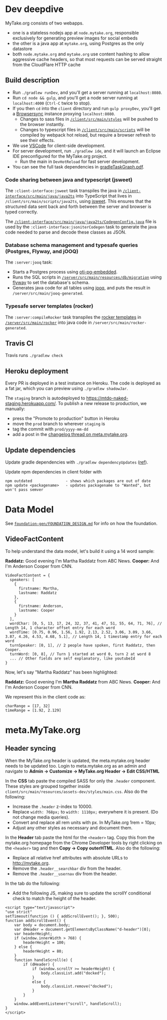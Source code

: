 # Dev deepdive

MyTake.org consists of two webapps.

- one is a stateless nodejs app at `node.mytake.org`, responsible exclusively for generating preview images for social embeds
- the other is a java app at `mytake.org`, using Postgres as the only datastore
- both `node.mytake.org` and `mytake.org` use content hashing to allow aggressive cache headers, so that most requests can be served straight from the CloudFlare HTTP cache

## Build description

- Run `./gradlew runDev`, and you'll get a server running at `localhost:8080`.
- Run `cd node && gulp`, and you'll get a node server running at `localhost:4000` (`Ctrl-C` twice to stop).
- If you then `cd` into the `client` directory and run `gulp proxyDev`, you'll get a [Browsersync](https://www.browsersync.io/) instance proxying `localhost:8080`.
    + Changes to sass files in [`/client/src/main/styles`](client/src/main/styles) will be pushed to the browser instantly. 
    + Changes to typescript files in [`/client/src/main/scripts`](client/src/main/scripts) will be compiled by webpack hot reload, but require a browser refresh to see their effects.
- We use [VSCode](https://code.visualstudio.com/) for client-side development.
- For server development, run `./gradlew ide`, and it will launch an Eclipse IDE preconfigured for the MyTake.org project.
    + Run the main in `DevHotReload` for fast server development.
- You can see the full task dependencies in [gradleTaskGraph.pdf](gradleTaskGraph.pdf).

### Code sharing between java and typescript (jsweet)

The `:client-interface:jsweet` task transpiles the java in [`/client-interface/src/main/java/java2ts`](client-interface/src/main/java/java2ts) into TypeScript that lives in `/client/src/main/scripts/java2ts`, using [jsweet](http://www.jsweet.org/).  This ensures that the structured data sent back and forth between the server and browser is typed correctly.

The [`/client-interface/src/main/java/java2ts/CodegenConfig.java`](client-interface/src/main/java/java2ts/CodegenConfig.java) file is used by the `:client-interface:jsoniterCodegen` task to generate the java code needed to parse and decode these classes as JSON.

### Database schema management and typesafe queries (Postgres, Flyway, and jOOQ)

The `:server:jooq` task:

- Starts a Postgres process using [otj-pg-embedded](https://github.com/opentable/otj-pg-embedded).
- Runs the SQL scripts in [`/server/src/main/resources/db/migration`](server/src/main/resources/db/migration) using [flyway](https://flywaydb.org/) to set the database's schema.
- Generates java code for all tables using [jooq](https://www.jooq.org/), and puts the result in `/server/src/main/jooq-generated`.

### Typesafe server templates (rocker)

The `:server:compileRocker` task transpiles the [rocker templates](https://github.com/fizzed/rocker) in [`/server/src/main/rocker`](server/src/main/rocker) into java code in `/server/src/main/rocker-generated`.

## Travis CI

Travis runs `./gradlew check`

## Heroku deployment

Every PR is deployed in a test instance on Heroku.  The code is deployed as a fat jar, which you can preview using `./gradlew shadowJar`.

The `staging` branch is autodeployed to https://mtdo-naked-staging.herokuapp.com/.  To publish a new release to production, we manually:

- press the "Promote to production" button in Heroku
- move the `prod` branch to wherever `staging` is
- tag the commit with `prod/yyyy-mm-dd`
- add a post in the [changelog thread on meta.mytake.org](https://meta.mytake.org/t/changes-to-the-website/30/16).

## Update dependencies

Update gradle dependencies with `./gradlew dependencyUpdates` ([ref](https://github.com/ben-manes/gradle-versions-plugin)).

Update npm dependencies in client folder with

```
npm outdated               - shows which packages are out of date
npm update <packagename>   - updates packagename to "Wanted", but won't pass semver
```

# Data Model

See [`foundation-gen/FOUNDATION_DESIGN.md`](foundation-gen/FOUNDATION_DESIGN.md) for info on how the foundation.

## VideoFactContent
To help understand the data model, let's build it using a 14 word sample:

**Raddatz:**  Good evening I'm Martha Raddatz from ABC News.
**Cooper:**  And I'm Anderson Cooper from CNN.

```
VideoFactContent = {
  speakers: [
    {
      firstname: Martha, 
      lastname: Raddatz
    }, 
    {
      firstname: Anderson, 
      lastname: Cooper
    }
  ],
  wordChar: [0, 5, 13, 17, 24, 32, 37, 41, 47, 51, 55, 64, 71, 76], // Length 14, 1 character offset entry for each word
  wordTime: [0.75, 0.96, 1.56, 1.92, 2.13, 2.52, 3.06, 3.09, 3.66, 3.87, 4.26, 4.53, 4.68, 5.1], // Length 14, 1 timestamp entry for each word
  turnSpeaker: [0, 1], // 2 people have spoken, first Raddatz, then Cooper.
  turnWord: [0, 8], // Turn 1 started at word 0, turn 2 at word 8
  ... // Other fields are self explanatory, like youtubeId
}
```

Now, let's say "Martha Raddatz" has been highlighted:

**Raddatz:**  Good evening I'm **Martha Raddatz** from ABC News.
**Cooper:**  And I'm Anderson Cooper from CNN.

We represent this in the client code as:
```
charRange = [17, 32]
timeRange = [1.92, 2.129]
```

# meta.MyTake.org

## Header syncing
When the MyTake.org header is updated, the meta.mytake.org header needs to be updated too. Login to meta.mytake.org as an admin and navigate to **Admin -> Customize -> MyTake.org Header -> Edit CSS/HTML**

In the **CSS** tab paste the compiled SASS for only the `.header` component. These styles are grouped together inside `client/src/main/resources/assets-dev/styles/main.css`. Also do the following:

* Increase the `.header` z-index to 10000.
* Replace `width: 768px;` to `width: 1110px;` everywhere it is present. (Do not change media queries).
* Convert and replace all rem units with px. In MyTake.org 1rem = 10px;
* Adjust any other styles as necessary and document them.

In the **Header** tab paste the html for the `<header>` tag. Copy this from the mytake.org homepage from the Chrome Developer tools by right clicking on the `<header>` tag and then **Copy -> Copy outerHTML**. Also do the following:

* Replace all relative href attributes with absolute URLs to http://mytake.org.
* Remove the `.header__searchbar` div from the header.
* Remove the `.header__usernav` div from the header.

In the **</body>** tab do the following:

* Add the following JS, making sure to update the scrollY conditional check to match the height of the header.

```
<script type="text/javascript">
"use strict"
setTimeout(function () { addScrollEvent(); }, 500);
function addScrollEvent() {
	var body = document.body;
	var dHeader = document.getElementsByClassName("d-header")[0];
	var headerHeight;
    if (window.innerWidth > 768) {
        headerHeight = 100;
    } else {
        headerHeight = 80;
    }
    function handleScroll(e) {
        if (dHeader) {
            if (window.scrollY >= headerHeight) {
                body.classList.add("docked");
            }
            else {
                body.classList.remove("docked");
            }
        }
    }
    window.addEventListener("scroll", handleScroll);
}
</script>
```
